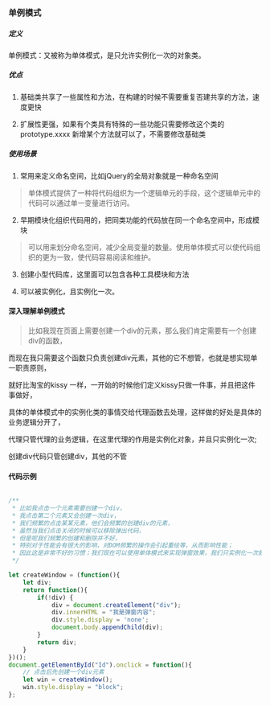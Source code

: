 
### 单例模式

##### 定义

单例模式：又被称为单体模式，是只允许实例化一次的对象类。
##### 优点

1. 基础类共享了一些属性和方法，在构建的时候不需要重复否建共享的方法，速度更快

2. 扩展性更强，如果有个类具有特殊的一些功能只需要修改这个类的prototype.xxxx 新增某个方法就可以了，不需要修改基础类

##### 使用场景

1. 常用来定义命名空间，比如jQuery的全局对象就是一种命名空间
> 单体模式提供了一种将代码组织为一个逻辑单元的手段，这个逻辑单元中的代码可以通过单一变量进行访问。

2. 早期模块化组织代码用的，把同类功能的代码放在同一个命名空间中，形成模块
> 可以用来划分命名空间，减少全局变量的数量。使用单体模式可以使代码组织的更为一致，使代码容易阅读和维护。

3. 创建小型代码库，这里面可以包含各种工具模块和方法

4. 可以被实例化，且实例化一次。

#### 深入理解单例模式

> 比如我现在页面上需要创建一个div的元素，那么我们肯定需要有一个创建 div的函数，

 而现在我只需要这个函数只负责创建div元素，其他的它不想管，也就是想实现单一职责原则，

 就好比淘宝的kissy 一样，一开始的时候他们定义kissy只做一件事，并且把这件事做好，

 具体的单体模式中的实例化类的事情交给代理函数去处理，这样做的好处是具体的业务逻辑分开了，

 代理只管代理的业务逻辑，在这里代理的作用是实例化对象，并且只实例化一次;

 创建div代码只管创建div，其他的不管

#### 代码示例

```javascript

/**
 * 比如我点击一个元素需要创建一个div，
 * 我点击第二个元素又会创建一次div，
 * 我们频繁的点击某某元素，他们会频繁的创建div的元素，
 * 虽然当我们点击关闭的时候可以移除弹出代码，
 * 但是呢我们频繁的创建和删除并不好，
 * 特别对于性能会有很大的影响，对DOM频繁的操作会引起重绘等，从而影响性能；
 * 因此这是非常不好的习惯；我们现在可以使用单体模式来实现弹窗效果，我们只实例化一次就可以了；如下代码：
 */

let createWindow = (function(){
    let div;
    return function(){
        if(!div) {
            div = document.createElement("div");
            div.innerHTML = "我是弹窗内容";
            div.style.display = 'none';
            document.body.appendChild(div);
        }
        return div;
    }
})();
document.getElementById("Id").onclick = function(){
    // 点击后先创建一个div元素
    let win = createWindow();
    win.style.display = "block";
};

```





